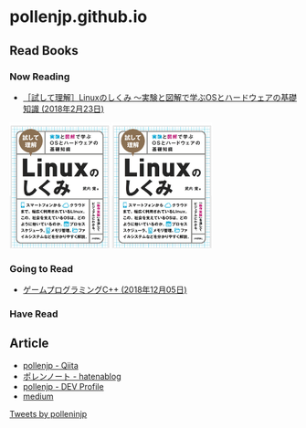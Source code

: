 # pollenjp.github.io

## Read Books

### Now Reading
- [［試して理解］Linuxのしくみ ～実験と図解で学ぶOSとハードウェアの基礎知識 (2018年2月23日)](https://gihyo.jp/dp/ebook/2018/978-4-7741-9658-9)

<img src="/img/20180223-試して理解Linuxのしくみ.png" alt=""> <img src="/img/20180223-試して理解Linuxのしくみ.png" alt="">

### Going to Read
- [ゲームプログラミングC++ (2018年12月05日)](https://www.shoeisha.co.jp/book/detail/9784798157610)

### Have Read

## Article
- [pollenjp - Qiita](https://qiita.com/pollenjp)
- [ポレンノート - hatenablog](https://pollenjp.hatenablog.jp/)
- [pollenjp - DEV Profile](https://dev.to/pollenjp)
- [medium](https://medium.com/)

<a class="twitter-timeline" data-width="500" data-height="750" href="https://twitter.com/polleninjp?ref_src=twsrc%5Etfw">Tweets by polleninjp</a> <script async src="https://platform.twitter.com/widgets.js" charset="utf-8"></script>
